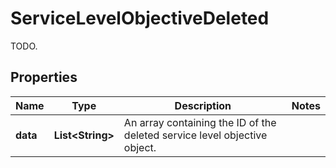 

# ServiceLevelObjectiveDeleted

TODO.
## Properties

Name | Type | Description | Notes
------------ | ------------- | ------------- | -------------
**data** | **List&lt;String&gt;** | An array containing the ID of the deleted service level objective object. | 



